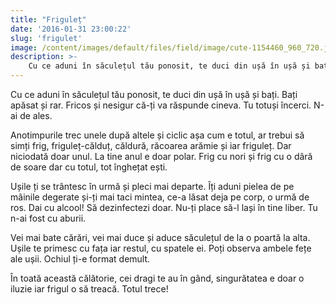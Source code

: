```yaml
---
title: "Friguleț"
date: '2016-01-31 23:00:22'
slug: 'frigulet'
image: /content/images/default/files/field/image/cute-1154460_960_720.jpg
description: >-
    Cu ce aduni în săculețul tău ponosit, te duci din ușă în ușă și bați. Bați apăsat și rar. Fricos și nesigur că-ți va răspunde cineva. Tu totuși încerci. N-ai de ales.Anotimpurile trec unele după alte
---
```

<div class="kg-card-markdown"><p>Cu ce aduni în săculețul tău ponosit, te duci din ușă în ușă și bați. Bați apăsat și rar. Fricos și nesigur că-ți va răspunde cineva. Tu totuși încerci. N-ai de ales.</p>
<p>Anotimpurile trec unele după altele și ciclic așa cum e totul, ar trebui să simți  frig, friguleț-călduț, căldură, răcoarea arămie și iar friguleț. Dar niciodată doar unul. La tine anul e doar polar. Frig cu nori și frig cu o dâră de soare dar cu totul, tot înghețat ești.</p>
<p>Ușile ți se trântesc în urmă și pleci mai departe. Îți aduni pielea de pe mâinile degerate și-ți mai taci mintea, ce-a lăsat deja pe corp, o urmă de ros. Dai cu alcool! Să dezinfectezi doar. Nu-ți place să-l lași în tine liber. Tu n-ai fost cu aburii.</p>
<p>Vei mai bate cărări, vei mai duce și aduce săculețul de la o poartă la alta. Ușile te primesc cu fața iar restul, cu spatele ei. Poți observa ambele fețe ale ușii. Ochiul ți-e format demult.</p>
<p>În toată această călătorie, cei dragi te au în gând, singurătatea e doar o iluzie iar frigul o să treacă. Totul trece!</p>
<div> </div>
</div>
    